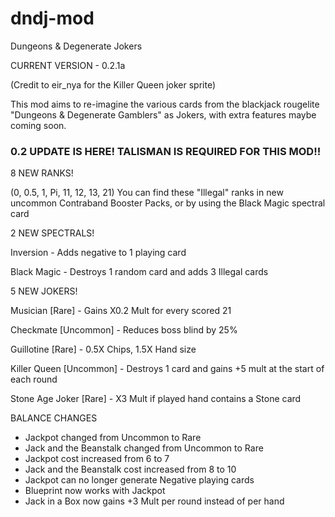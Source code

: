 # dndj-mod
Dungeons &amp; Degenerate Jokers

CURRENT VERSION - 0.2.1a

(Credit to eir_nya for the Killer Queen joker sprite)

This mod aims to re-imagine the various cards from the blackjack rougelite "Dungeons & Degenerate Gamblers" as Jokers,
with extra features maybe coming soon.

### 0.2 UPDATE IS HERE!  TALISMAN IS REQUIRED FOR THIS MOD!!

8 NEW RANKS!

(0, 0.5, 1, Pi, 11, 12, 13, 21)
You can find these "Illegal" ranks in new uncommon Contraband Booster Packs, or by using the Black Magic spectral card

2 NEW SPECTRALS!

Inversion - Adds negative to 1 playing card

Black Magic - Destroys 1 random card and adds 3 Illegal cards

5 NEW JOKERS!

Musician [Rare] - Gains X0.2 Mult for every scored 21

Checkmate [Uncommon] - Reduces boss blind by 25%

Guillotine [Rare] - 0.5X Chips, 1.5X Hand size

Killer Queen [Uncommon] - Destroys 1 card and gains +5 mult at the start of each round

Stone Age Joker [Rare] - X3 Mult if played hand contains a Stone card

BALANCE CHANGES

- Jackpot changed from Uncommon to Rare
- Jack and the Beanstalk changed from Uncommon to Rare
- Jackpot cost increased from 6 to 7
- Jack and the Beanstalk cost increased from 8 to 10
- Jackpot can no longer generate Negative playing cards
- Blueprint now works with Jackpot
- Jack in a Box now gains +3 Mult per round instead of per hand

